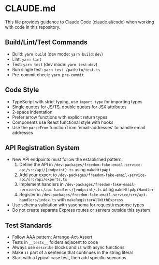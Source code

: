 # CLAUDE.md

This file provides guidance to Claude Code (claude.ai/code) when working with code in this repository.

## Build/Lint/Test Commands
- Build: `yarn build` (dev mode: `yarn build:dev`)
- Lint: `yarn lint`
- Test: `yarn test` (dev mode: `yarn test:dev`)
- Run single test: `yarn test /path/to/test.ts`
- Pre-commit check: `yarn pre-commit`

## Code Style
- TypeScript with strict typing, use `import type` for importing types
- Single quotes for JS/TS, double quotes for JSX attributes
- 2-space indentation
- Prefer arrow functions with explicit return types
- Components use React functional style with hooks
- Use the `parseFrom` function from 'email-addresses' to handle email addresses

## API Registration System
- New API endpoints must follow the established pattern:
  1. Define the API in `/dev-packages/freedom-fake-email-service-api/src/api/{endpoint}.ts` using `makeHttpApi`
  2. Add your export to `/dev-packages/freedom-fake-email-service-api/src/api/exports.ts`
  3. Implement handlers in `/dev-packages/freedom-fake-email-service/src/api-handlers/{endpoint}.ts` using `makeHttpApiHandler`
  4. Register in `/dev-packages/freedom-fake-email-service/src/api-handlers/index.ts` with `makeRegisterAllWithExpress`
- Use schema validation with yaschema for request/response types
- Do not create separate Express routes or servers outside this system

## Test Standards
- Follow AAA pattern: Arrange-Act-Assert
- Tests in `__tests__` folders adjacent to code
- Always use `describe` blocks and `it` with async functions
- Make `it` part of a sentence that continues in the string literal
- Start with a typical case test, then add specific scenarios